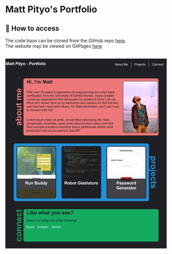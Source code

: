 # Matt Pityo's Portfolio


## 🔑 How to access
The code base can be cloned from the GitHub repo [here](https://github.com/mpityo/portfolio).<br>
The website may be viewed on GitPages [here](https://mpityo.github.io/portfolio/)<br>
<br>

![How the website looks currently](./assets/images/Portfolio-Screenshot-Final.png "Consumer look")